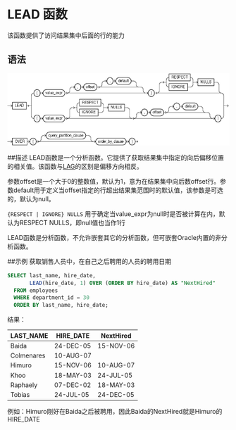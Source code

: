 # LEAD 函数
该函数提供了访问结果集中后面的行的能力

## 语法
![LEAD函数语法](../../../public/imgs/lead.gif)

##描述
LEAD函数是一个分析函数。它提供了获取结果集中指定的向后偏移位置的相关值。该函数与[LAG](./LAG.md)的区别是偏移方向相反。

参数offset是一个大于0的整数值，默认为1，意为在结果集中向后数offset行。参数default用于定义当offset指定的行超出结果集范围时的默认值，该参数是可选的，默认为null。

`{RESPECT | IGNORE} NULLS` 用于确定当value_expr为null时是否被计算在内，默认为RESPECT NULLS，即null值也当作1行

LEAD函数是分析函数，不允许嵌套其它的分析函数，但可嵌套Oracle内置的非分析函数。

##示例
获取销售人员中，在自己之后聘用的人员的聘用日期
```sql
SELECT last_name, hire_date, 
       LEAD(hire_date, 1) OVER (ORDER BY hire_date) AS "NextHired" 
  FROM employees
  WHERE department_id = 30
  ORDER BY last_name, hire_date;
```
结果：

LAST_NAME  | HIRE_DATE | NextHired
-----------| --------- | ---------
Baida      | 24-DEC-05 | 15-NOV-06
Colmenares | 10-AUG-07 |
Himuro     | 15-NOV-06 | 10-AUG-07
Khoo       | 18-MAY-03 | 24-JUL-05
Raphaely   | 07-DEC-02 | 18-MAY-03
Tobias     | 24-JUL-05 | 24-DEC-05

例如：Himuro刚好在Baida之后被聘用，因此Baida的NextHired就是Himuro的HIRE_DATE